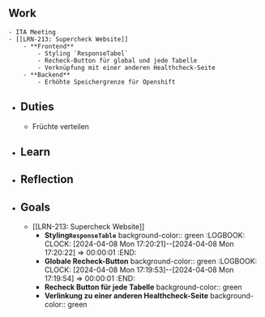 ## Work
	- ITA Meeting
	- [[LRN-213: Supercheck Website]]
		- **Frontend**
			- Styling `ResponseTabel`
			- Recheck-Button für global und jede Tabelle
			- Verknüpfung mit einer anderen Healthcheck-Seite
		- **Backend**
			- Erhöhte Speichergrenze für Openshift
- ## Duties
	- Früchte verteilen
- ## Learn
- ## Reflection
- ## Goals
	- [[LRN-213: Supercheck Website]]
		- **Styling`ResponseTable`**
		  background-color:: green
		  :LOGBOOK:
		  CLOCK: [2024-04-08 Mon 17:20:21]--[2024-04-08 Mon 17:20:22] =>  00:00:01
		  :END:
		- **Globale Recheck-Button**
		  background-color:: green
		  :LOGBOOK:
		  CLOCK: [2024-04-08 Mon 17:19:53]--[2024-04-08 Mon 17:19:54] =>  00:00:01
		  :END:
		- **Recheck Button für jede Tabelle**
		  background-color:: green
		- **Verlinkung zu einer anderen Healthcheck-Seite**
		  background-color:: green